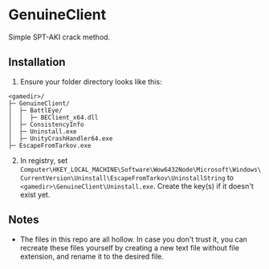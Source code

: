 # GenuineClient

Simple SPT-AKI crack method.

## Installation

1. Ensure your folder directory looks like this:

```
<gamedir>/
├─ GenuineClient/
│  ├─ BattlEye/
│  │  ├─ BEClient_x64.dll
│  ├─ ConsistencyInfo
│  ├─ Uninstall.exe
│  ├─ UnityCrashHandler64.exe
├─ EscapeFromTarkov.exe
```

2. In registry, set `Computer\HKEY_LOCAL_MACHINE\Software\Wow6432Node\Microsoft\Windows\CurrentVersion\Uninstall\EscapeFromTarkov\UninstallString` to `<gamedir>\GenuineClient\Uninstall.exe`.
Create the key(s) if it doesn't exist yet.

## Notes

- The files in this repo are all hollow. In case you don't trust it, you can recreate these files yourself by creating a new text file without file extension, and rename it to the desired file.
